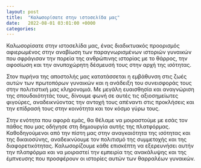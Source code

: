 ```yaml
---
layout: post
title:  "Καλωσορίσατε στην ιστοσελίδα μας"
date:   2022-08-01 03:01:00 +0000
categories: 
---
```


Καλωσορίσατε στην ιστοσελίδα μας, ένας διαδικτυακός προορισμός αφιερωμένος στην αναβίωση των παραγνωρισμένων ιστοριών γυναικών που σφράγισαν την πορεία της ανθρώπινης ιστορίας με το θάρρος, την αφοσίωση και την ανυποχώρητη δέσμευσή τους στην αρχή της ισότητας.

Στον πυρήνα της αποστολής μας κατατάσσεται η εμβάθυνση στις ζωές αυτών των πρωτοπόρων γυναικών και η ανάδειξη του συνεισφοράς τους στην πολιτιστική μας κληρονομιά. Με μεγάλη ευαισθησία και αναγνώριση της σπουδαιότητάς τους, δίνουμε φωνή σε αυτές τις αξιοσημείωτες φιγούρες, αναδεικνύοντας την αντοχή τους απέναντι στις προκλήσεις και την επίδρασή τους στην κοινότητα και τον κόσμο γύρω τους.

Στην ενότητα που αφορά εμάς, θα θέλαμε να μοιραστούμε με εσάς τον πάθος που μας οδήγησε στη δημιουργία αυτής της πλατφόρμας. Καθοδηγούμενοι από την πίστη μας στην αναγκαιότητα της ισότητας και της δικαιοσύνης, αναδεικνύουμε τον πολιτισμό της συμμετοχής και της διαφορετικότητας. Καλωσορίζουμε κάθε επισκέπτη να εξερευνήσει αυτήν την πλατφόρμα και να μοιραστεί την εμπειρία της ανακάλυψης και της έμπνευσης που προσφέρουν οι ιστορίες αυτών των θαρραλέων γυναικών.
